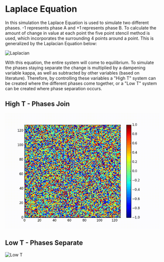 # Laplace Equation
In this simulation the Laplace Equation is used to simulate two different phases. -1 represents phase A and +1 represents phase B. To calculate the amount of change in value at each point the five point stencil method is used, which incorporates the surrounding 4 points around a point. This is generalized by the Laplacian Equation below:

![Laplacian](https://wikimedia.org/api/rest_v1/media/math/render/svg/def5402aecaf6e3e613d9a879945cc851f3db3c2)

With this equation, the entire system will come to equilibrium. To simulate the phases staying separate the change is multiplied by a dampening variable kappa, as well as subtracted by other variables (based on literature). Therefore, by controlling these variables a "High T" system can be created where the different phases come together, or a "Low T" system can be created where phase separation occurs.

## High T - Phases Join
![High T](https://github.com/CraigLangford/Simulation-Projects/blob/master/4%20-%20Laplace/Phases%20Joining.gif)

## Low T - Phases Separate
![Low T](https://github.com/CraigLangford/Simulation-Projects/blob/master/4%20-%20Laplace/Phases%20Separating.gif)

